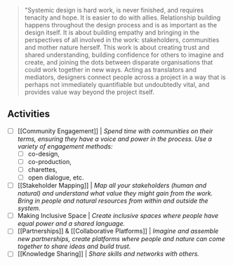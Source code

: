 > "Systemic design is hard work, is never finished, and requires tenacity and hope. It is easier to do with allies. Relationship building happens throughout the design process and is as important as the design itself. It is about building empathy and bringing in the perspectives of all involved in the work: stakeholders, communities and mother nature herself. This work is about creating trust and shared understanding, building confidence for others to imagine and create, and joining the dots between disparate organisations that could work together in new ways. Acting as translators and mediators, designers connect people across a project in a way that is perhaps not immediately quantifiable but undoubtedly vital, and provides value way beyond the project itself.

## Activities 
- [ ] [[Community Engagement]] | *Spend time with communities on their terms, ensuring they have a voice and power in the process.* *Use a variety of engagement methods:*
	- [ ] co-design,
	- [ ] co-production,
	- [ ] charettes,
	- [ ] open dialogue, etc.
- [ ] [[Stakeholder Mapping]] | *Map all your stakeholders (human and natural) and understand what value they might gain from the work. Bring in people and natural resources from within and outside the system.*
- [ ] Making Inclusive Space | *Create inclusive spaces where people have equal power and a shared language.*
- [ ] [[Partnerships]] & [[Collaborative Platforms]] | *Imagine and assemble new partnerships, create platforms where people and nature can come together to share ideas and build trust.*
- [ ] [[Knowledge Sharing]] | *Share skills and networks with others.*